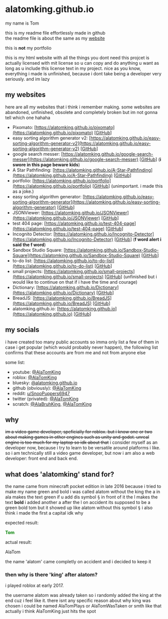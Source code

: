 # alatomking.github.io
my name is Tom

this is my readme file effortlessly made in github<br>
the readme file is about the same as my [website](https://alatomking.github.io)

this is **not** my portfolio

this is my html website with all the things you dont need
this projcet is actually licensed with mit license so u can copy and do anything u want as long as u include this license text in my project. nice
as you know, everything i made is unfinished, because i dont take being a developer very seriously. and im lazy

## my websites
here are all my websites that i think i remember making. some websites are abandoned, unfinished, obsolete and completely broken but im not gonna tell which one hahaha

- Pixomato: [https://alatomking.github.io/pixomato](https://alatomking.github.io/pixomato) [[GitHub](https://github.com/AlaTomKing/Pixomato)]
- easy sorting algorithm generator v2: [https://alatomking.github.io/easy-sorting-algorithm-generator-v2](https://alatomking.github.io/easy-sorting-algorithm-generator-v2) [[GitHub](https://github.com/AlaTomKing/easy-sorting-algorithm-generator-v2)]
- google search messer: [https://alatomking.github.io/google-search-messer](https://alatomking.github.io/google-search-messer) [[GitHub](https://github.com/AlaTomKing/google-search-messer/)] (**i swore in this page beware kids**)
- A Star Pathfinding: [https://alatomking.github.io/A-Star-Pathfinding](https://alatomking.github.io/A-Star-Pathfinding) [[GitHub](https://github.com/AlaTomKing/A-Star-Pathfinding)]
- portfolio: [https://alatomking.github.io/portfolio](https://alatomking.github.io/portfolio) [[GitHub](https://github.com/AlaTomKing/portfolio)] (unimportant. i made this as a joke.)
- easy sorting algorithm generator: [https://alatomking.github.io/easy-sorting-algorithm-generator](https://alatomking.github.io/easy-sorting-algorithm-generator) [[GitHub](https://github.com/AlaTomKing/easy-sorting-algorithm-generator)]
- JSONViewer: [https://alatomking.github.io/JSONViewer](https://alatomking.github.io/JSONViewer) [[GitHub](https://github.com/AlaTomKing/JSONViewer)]
- test 404 page: [https://alatomking.github.io/test-404-page](https://alatomking.github.io/test-404-page) [[GitHub](https://github.com/AlaTomKing/test-404-page)]
- Incognito Detector: [https://alatomking.github.io/Incognito-Detector](https://alatomking.github.io/Incognito-Detector) [[GitHub](https://github.com/AlaTomKing/Incognito-Detector)] (**f word alert i said the f word**)
- Sandbox Studio Square: [https://alatomking.github.io/Sandbox-Studio-Square](https://alatomking.github.io/Sandbox-Studio-Square) [[GitHub](https://github.com/AlaTomKing/Sandbox-Studio-Square)]
- to-do list: [https://alatomking.github.io/to-do-list](https://alatomking.github.io/to-do-list) [[GitHub](https://github.com/AlaTomKing/to-do-list)]
- small projects: [https://alatomking.github.io/small-projects](https://alatomking.github.io/small-projects) [[GitHub](https://github.com/AlaTomKing/small-projects)] (unfinished but i would like to continue on that if i have the time and courage)
- Dictionary: [https://alatomking.github.io/Dictionary](https://alatomking.github.io/Dictionary) [[GitHub](https://github.com/AlaTomKing/Dictionary)]
- BreadJS: [https://alatomking.github.io/BreadJS](https://alatomking.github.io/BreadJS) [[GitHub](https://github.com/AlaTomKing/BreadJS)]
- alatomking.github.io: [https://alatomking.github.io](https://alatomking.github.io) [[GitHub](https://github.com/AlaTomKing/alatomking.github.io)]

## my socials
i have created too many public accounts so imma only list a few of them
in case i get popular (which would probably never happen), the following list confirms that these accounts are from me and not from anyone else

some list:
- youtube: [@AlaTomKing](https://www.youtube.com/@AlaTomKing)
- roblox: [@AlaTomKing](https://www.roblox.com/users/277326173)
- bluesky: [@alatomking.github.io](https://bsky.app/profile/alatomking.github.io)
- github (obviously): [@AlaTomKing](https://github.com/AlaTomKing)
- reddit: [u/SnooPuppers6947](https://www.reddit.com/u/SnooPuppers6947)
- twitter (privated): [@AlaTomKing](https://twitter.com/AlaTomKing)
- scratch: [@AlaBruhKing](https://scratch.mit.edu/users/AlaBruhKing), [@AlaTomKing](https://scratch.mit.edu/users/AlaTomKing)

## why
~~im a video game developer, speficially for roblox. but i know one or two about making games in other engines such as unity and godot.
unreal engine is too much for my laptop so idk about that~~
i consider myself as an developer now, because i try to learn to be versatile around platforms i like. so i am technically still a video game developer, but now i am also a web developer: front end and back end.

## what does 'alatomking' stand for?
the name came from minecraft pocket edition in late 2016 because i tried to make my name green and bold
i was called alatom without the king
the a in ala makes the text green if u add dis symbol <kbd>§</kbd> in front of it
the l makes the text <b>bold</b>
i added another a after the l on accident
its supposed to be a green bold tom but it showed up like alatom without this symbol <kbd>§</kbd>
i also think i made the first a capital idk why

expected result:

<span style="color: green">**Tom**</span>

actual result:

AlaTom

the name 'alatom' came completly on accident and i decided to keep it

### then why is there 'king' after alatom?

i played roblox at early 2017.

the username alatom was already taken so i randomly added the king at the end cuz i feel like it. 
there isnt any specific reason about why king was chosen 
i could be named AlaTomPlays or AlaTomWasTaken or smth like that actually 
i think AlaTomKing just hits the spot
